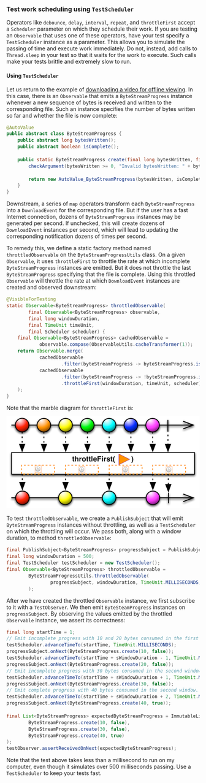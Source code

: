 ### Test work scheduling using `TestScheduler`

Operators like `debounce`, `delay`, `interval`, `repeat`, and `throttleFirst` accept a `Scheduler` parameter on which they schedule their work. If you are testing an `Observable` that uses one of these operators, have your test specify a `TestScheduler` instance as a parameter. This allows you to simulate the passing of time and execute work immediately. Do not, instead, add calls to `Thread.sleep` in your test so that it waits for the work to execute. Such calls make your tests brittle and extremely slow to run.

#### Using `TestScheduler`

Let us return to the example of [downloading a video for offline viewing](test-emitted-values-using-testobserver.md). In this case, there is an `Observable` that emits a `ByteStreamProgress` instance whenever a new sequence of bytes is received and written to the corresponding file. Such an instance specifies the number of bytes written so far and whether the file is now complete:

```java
@AutoValue
public abstract class ByteStreamProgress {
    public abstract long bytesWritten();
    public abstract boolean isComplete();

    public static ByteStreamProgress create(final long bytesWritten, final boolean isComplete) {
        checkArgument(bytesWritten >= 0, "Invalid bytesWritten: " + bytesWritten);

        return new AutoValue_ByteStreamProgress(bytesWritten, isComplete);
    }
}
```

Downstream, a series of `map` operators transform each `ByteStreamProgress` into a `DownloadEvent` for the corresponding file. But if the user has a fast Internet connection, dozens of `ByteStreamProgress` instances may be generated per second. If unchecked, this will create dozens of `DownloadEvent` instances per second, which will lead to updating the corresponding notification dozens of times per second.

To remedy this, we define a static factory method named `throttledObservable` on the `ByteStreamProgressUtils` class. On a given `Observable`, it uses `throttleFirst` to throttle the rate at which incomplete `ByteStreamProgress` instances are emitted. But it does not throttle the last `ByteStreamProgress` specifying that the file is complete. Using this throttled `Observable` will throttle the rate at which `DownloadEvent` instances are created and observed downstream:

```java
@VisibleForTesting
static Observable<ByteStreamProgress> throttledObservable(
        final Observable<ByteStreamProgress> observable,
        final long windowDuration,
        final TimeUnit timeUnit,
        final Scheduler scheduler) {
    final Observable<ByteStreamProgress> cachedObservable =
            observable.compose(ObservableUtils.cacheTransformer(1));
    return Observable.merge(
            cachedObservable
                    .filter(byteStreamProgress -> byteStreamProgress.isComplete()),
            cachedObservable
                    .filter(byteStreamProgress -> !byteStreamProgress.isComplete())
                    .throttleFirst(windowDuration, timeUnit, scheduler)
    );
}
```

Note that the marble diagram for `throttleFirst` is:

![Marble diagram of throttleFirst](images/throttle-first-marble-diagram.png)

To test `throttledObservable`, we create a `PublishSubject` that will emit `ByteStreamProgress` instances without throttling, as well as a `TestScheduler` on which the throttling will occur. We pass both, along with a window duration, to method `throttledObservable`:

```java
final PublishSubject<ByteStreamProgress> progressSubject = PublishSubject.create();
final long windowDuration = 500;
final TestScheduler testScheduler = new TestScheduler();
final Observable<ByteStreamProgress> throttledObservable =
        ByteStreamProgressUtils.throttledObservable(
                progressSubject, windowDuration, TimeUnit.MILLISECONDS, testScheduler
        );
```

After we have created the throttled `Observable` instance, we first subscribe to it with a `TestObserver`. We then emit `ByteSteamProgress` instances on `progressSubject`. By observing the values emitted by the throttled `Observable` instance, we assert its correctness:

```java
final long startTime = 1;
// Emit incomplete progress with 10 and 20 bytes consumed in the first window.
testScheduler.advanceTimeTo(startTime, TimeUnit.MILLISECONDS);
progressSubject.onNext(ByteStreamProgress.create(10, false));
testScheduler.advanceTimeTo(startTime + sWindowDuration - 1, TimeUnit.MILLISECONDS);
progressSubject.onNext(ByteStreamProgress.create(20, false));
// Emit incomplete progress with 30 bytes consumed in the second window.
testScheduler.advanceTimeTo(startTime + sWindowDuration + 1, TimeUnit.MILLISECONDS);
progressSubject.onNext(ByteStreamProgress.create(30, false));
// Emit complete progress with 40 bytes consumed in the second window.
testScheduler.advanceTimeTo(startTime + sWindowDuration + 2, TimeUnit.MILLISECONDS);
progressSubject.onNext(ByteStreamProgress.create(40, true));

final List<ByteStreamProgress> expectedByteStreamProgress = ImmutableList.of(
        ByteStreamProgress.create(10, false),
        ByteStreamProgress.create(30, false),
        ByteStreamProgress.create(40, true)
);
testObserver.assertReceivedOnNext(expectedByteStreamProgress);
```

Note that the test above takes less than a millisecond to run on my computer, even though it simulates over 500 milliseconds passing. Use a `TestScheduler` to keep your tests fast.

